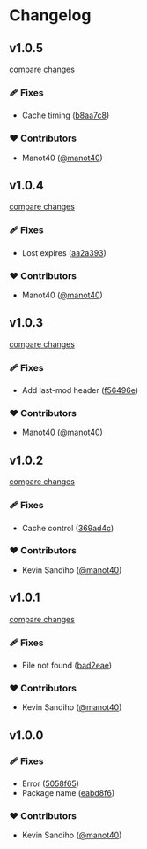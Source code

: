 # Changelog


## v1.0.5

[compare changes](https://github.com/manot40/nuxt-ipx-cache/compare/v1.0.4...v1.0.5)

### 🩹 Fixes

- Cache timing ([b8aa7c8](https://github.com/manot40/nuxt-ipx-cache/commit/b8aa7c8))

### ❤️ Contributors

- Manot40 ([@manot40](http://github.com/manot40))

## v1.0.4

[compare changes](https://github.com/manot40/nuxt-ipx-cache/compare/v1.0.3...v1.0.4)

### 🩹 Fixes

- Lost expires ([aa2a393](https://github.com/manot40/nuxt-ipx-cache/commit/aa2a393))

### ❤️ Contributors

- Manot40 ([@manot40](http://github.com/manot40))

## v1.0.3

[compare changes](https://github.com/manot40/nuxt-ipx-cache/compare/v1.0.2...v1.0.3)

### 🩹 Fixes

- Add last-mod header ([f56496e](https://github.com/manot40/nuxt-ipx-cache/commit/f56496e))

### ❤️ Contributors

- Manot40 ([@manot40](http://github.com/manot40))

## v1.0.2

[compare changes](https://github.com/manot40/nuxt-ipx-cache/compare/v1.0.1...v1.0.2)

### 🩹 Fixes

- Cache control ([369ad4c](https://github.com/manot40/nuxt-ipx-cache/commit/369ad4c))

### ❤️ Contributors

- Kevin Sandiho ([@manot40](http://github.com/manot40))

## v1.0.1

[compare changes](https://github.com/manot40/nuxt-ipx-cache/compare/v1.0.0...v1.0.1)

### 🩹 Fixes

- File not found ([bad2eae](https://github.com/manot40/nuxt-ipx-cache/commit/bad2eae))

### ❤️ Contributors

- Kevin Sandiho ([@manot40](http://github.com/manot40))

## v1.0.0


### 🩹 Fixes

- Error ([5058f65](https://github.com/manot40/nuxt-ipx-cache/commit/5058f65))
- Package name ([eabd8f6](https://github.com/manot40/nuxt-ipx-cache/commit/eabd8f6))

### ❤️ Contributors

- Kevin Sandiho ([@manot40](http://github.com/manot40))

